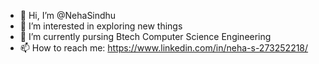 - 👋 Hi, I’m @NehaSindhu
- 👀 I’m interested in exploring new things 
- 🌱 I’m currently pursing Btech Computer Science Engineering
- 📫 How to reach me: https://www.linkedin.com/in/neha-s-273252218/

<!---
NehaSindhu/NehaSindhu is a ✨ special ✨ repository because its `README.md` (this file) appears on your GitHub profile.
You can click the Preview link to take a look at your changes.
--->

